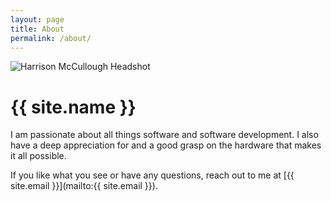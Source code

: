 ```yaml
---
layout: page
title: About
permalink: /about/
---
```


<img src="{{ site.url }}/assets/img/harrison-mccullough-headshot.jpg" alt="Harrison McCullough Headshot" class="headshot"/>

# {{ site.name }}

I am passionate about all things software and software development. I also have a deep appreciation for and a good grasp
on the hardware that makes it all possible.

If you like what you see or have any questions, reach out to me at [{{ site.email }}](mailto:{{ site.email }}).
